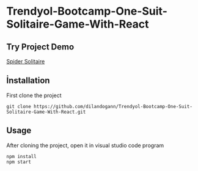# Trendyol-Bootcamp-One-Suit-Solitaire-Game-With-React

## Try Project Demo

[Spider Solitaire](https://spider-solitare-react.herokuapp.com/)


## İnstallation

First clone the project
```
git clone https://github.com/dilandogann/Trendyol-Bootcamp-One-Suit-Solitaire-Game-With-React.git
```


## Usage

After cloning the project, open it in visual studio code program


```
npm install
npm start
 ```
